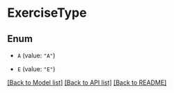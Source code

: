 # ExerciseType

## Enum


* `A` (value: `"A"`)

* `E` (value: `"E"`)


[[Back to Model list]](../README.md#documentation-for-models) [[Back to API list]](../README.md#documentation-for-api-endpoints) [[Back to README]](../README.md)


